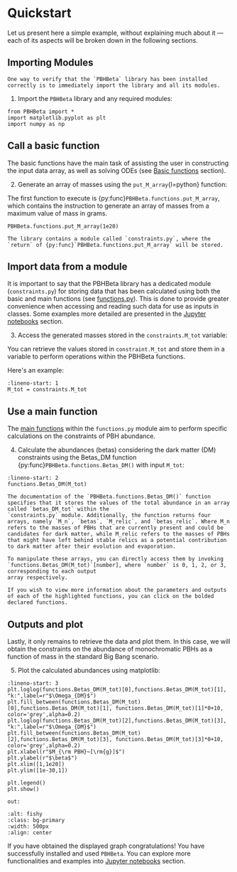 # Quickstart

Let us present here a simple example, without explaining much about it — each of its aspects will be broken down in the following sections.

## Importing Modules

```{note}
One way to verify that the `PBHBeta` library has been installed correctly is to immediately import the library and all its modules.
```

1. Import the `PBHBeta` library and any required modules:

```{code-block}
from PBHBeta import *
import matplotlib.pyplot as plt
import numpy as np
```

## Call a basic function

The basic functions have the main task of assisting the user in constructing the input data array, as well as solving ODEs
(see [Basic functions](https://pbhbeta.readthedocs.io/en/latest/Module_1.html#basic-functions) section).

2. Generate an array of masses using the `put_M_array`{l=python} function:

The first function to execute is {py:func}`PBHBeta.functions.put_M_array`, which contains the instruction to generate an array of masses from a maximum value of mass in 
grams.

```{code-block}
PBHBeta.functions.put_M_array(1e20)
```
```{note}
The library contains a module called `constraints.py`, where the `return` of {py:func}`PBHBeta.functions.put_M_array` will be stored.
```

## Import data from a module

It is important to say that the PBHBeta library has a dedicated module (`constraints.py`) for storing data that has been calculated 
using both the basic and main functions (see [functions.py](https://pbhbeta.readthedocs.io/en/latest/Module_1.html)). 
This is done to provide greater convenience when accessing and reading such 
data for use as inputs in classes. Some examples more detailed are presented in the [Jupyter notebooks](../examples.md) section.

3. Access the generated masses stored in the `constraints.M_tot` variable:

You can retrieve the values stored in `constraint.M_tot` and store them in a variable to perform operations within the PBHBeta functions. 

Here's an example:

```{code-block} python
:lineno-start: 1
M_tot = constraints.M_tot
```

## Use a main function

The [main functions](https://pbhbeta.readthedocs.io/en/latest/Module_1.html#main-functions) within the `functions.py`
module aim to perform specific calculations on the constraints of PBH abundance.


4. Calculate the abundances (betas) considering the dark matter (DM) constraints using the Betas_DM function {py:func}`PBHBeta.functions.Betas_DM()` with input `M_tot`:

```{code-block} python
:lineno-start: 2
functions.Betas_DM(M_tot)
```

```{note}
The documentation of the `PBHBeta.functions.Betas_DM()` function specifies that it stores the values of the total abundance in an array called `betas_DM_tot` within the 
`constraints.py` module. Additionally, the function returns four arrays, namely `M_n`, `betas`, `M_relic`, and `betas_relic`. Where M_n refers to the masses of PBHs that are currently present and could be candidates for dark matter, while M_relic refers to the masses of PBHs that might have left behind stable relics as a potential contribution to dark matter after their evolution and evaporation. 

To manipulate these arrays, you can directly access them by invoking `functions.Betas_DM(M_tot)`[number], where `number` is 0, 1, 2, or 3, corresponding to each output 
array respectively.
```

```{hint}
If you wish to view more information about the parameters and outputs of each of the highlighted functions, you can click on the bolded declared functions.
```

## Outputs and plot

Lastly, it only remains to retrieve the data and plot them. In this case, we will obtain the constraints on the abundance of monochromatic PBHs as a function of mass in the standard Big Bang scenario.

5. Plot the calculated abundances using matplotlib:

```{code-block} python
:lineno-start: 3
plt.loglog(functions.Betas_DM(M_tot)[0],functions.Betas_DM(M_tot)[1], "k:",label=r"$\Omega_{DM}$")
plt.fill_between(functions.Betas_DM(M_tot)[0],functions.Betas_DM(M_tot)[1], functions.Betas_DM(M_tot)[1]*0+10, color='grey',alpha=0.2)
plt.loglog(functions.Betas_DM(M_tot)[2],functions.Betas_DM(M_tot)[3], "k:",label=r"$\Omega_{DM}$")
plt.fill_between(functions.Betas_DM(M_tot)[2],functions.Betas_DM(M_tot)[3], functions.Betas_DM(M_tot)[3]*0+10, color='grey',alpha=0.2)
plt.xlabel(r"$M_{\rm PBH}~[\rm{g}]$")
plt.ylabel(r"$\beta$")
plt.xlim([1,1e20])
plt.ylim([1e-30,1])

plt.legend()
plt.show()
```

`out:`
```{figure} img/IMG_DM.png
:alt: fishy
:class: bg-primary
:width: 500px
:align: center
```

If you have obtained the displayed graph
 congratulations! You have successfully installed and used `PBHBeta`. You can explore more functionalities and examples into [Jupyter notebooks](../examples.md) section.

